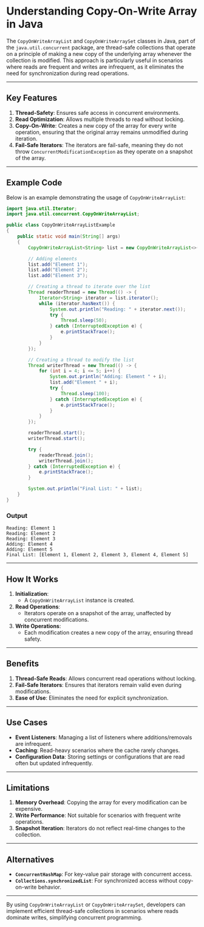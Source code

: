 # Understanding Copy-On-Write Array in Java

The `CopyOnWriteArrayList` and `CopyOnWriteArraySet` classes in Java, part of the `java.util.concurrent` package, are thread-safe collections that operate on a principle of making a new copy of the underlying array whenever the collection is modified. This approach is particularly useful in scenarios where reads are frequent and writes are infrequent, as it eliminates the need for synchronization during read operations.

---

## Key Features

1. **Thread-Safety**: Ensures safe access in concurrent environments.
2. **Read Optimization**: Allows multiple threads to read without locking.
3. **Copy-On-Write**: Creates a new copy of the array for every write operation, ensuring that the original array remains unmodified during iteration.
4. **Fail-Safe Iterators**: The iterators are fail-safe, meaning they do not throw `ConcurrentModificationException` as they operate on a snapshot of the array.

---

## Example Code

Below is an example demonstrating the usage of `CopyOnWriteArrayList`:

```java
import java.util.Iterator;
import java.util.concurrent.CopyOnWriteArrayList;

public class CopyOnWriteArrayListExample 
{
    public static void main(String[] args) 
    {
        CopyOnWriteArrayList<String> list = new CopyOnWriteArrayList<>();

        // Adding elements
        list.add("Element 1");
        list.add("Element 2");
        list.add("Element 3");

        // Creating a thread to iterate over the list
        Thread readerThread = new Thread(() -> {
            Iterator<String> iterator = list.iterator();
            while (iterator.hasNext()) {
                System.out.println("Reading: " + iterator.next());
                try {
                    Thread.sleep(50);
                } catch (InterruptedException e) {
                    e.printStackTrace();
                }
            }
        });

        // Creating a thread to modify the list
        Thread writerThread = new Thread(() -> {
            for (int i = 4; i <= 5; i++) {
                System.out.println("Adding: Element " + i);
                list.add("Element " + i);
                try {
                    Thread.sleep(100);
                } catch (InterruptedException e) {
                    e.printStackTrace();
                }
            }
        });

        readerThread.start();
        writerThread.start();

        try {
            readerThread.join();
            writerThread.join();
        } catch (InterruptedException e) {
            e.printStackTrace();
        }

        System.out.println("Final List: " + list);
    }
}
```

### Output

```
Reading: Element 1
Reading: Element 2
Reading: Element 3
Adding: Element 4
Adding: Element 5
Final List: [Element 1, Element 2, Element 3, Element 4, Element 5]
```

---

## How It Works

1. **Initialization**:
   - A `CopyOnWriteArrayList` instance is created.
2. **Read Operations**:
   - Iterators operate on a snapshot of the array, unaffected by concurrent modifications.
3. **Write Operations**:
   - Each modification creates a new copy of the array, ensuring thread safety.

---

## Benefits

1. **Thread-Safe Reads**: Allows concurrent read operations without locking.
2. **Fail-Safe Iterators**: Ensures that iterators remain valid even during modifications.
3. **Ease of Use**: Eliminates the need for explicit synchronization.

---

## Use Cases

- **Event Listeners**: Managing a list of listeners where additions/removals are infrequent.
- **Caching**: Read-heavy scenarios where the cache rarely changes.
- **Configuration Data**: Storing settings or configurations that are read often but updated infrequently.

---

## Limitations

1. **Memory Overhead**: Copying the array for every modification can be expensive.
2. **Write Performance**: Not suitable for scenarios with frequent write operations.
3. **Snapshot Iteration**: Iterators do not reflect real-time changes to the collection.

---

## Alternatives

- **`ConcurrentHashMap`**: For key-value pair storage with concurrent access.
- **`Collections.synchronizedList`**: For synchronized access without copy-on-write behavior.

---

By using `CopyOnWriteArrayList` or `CopyOnWriteArraySet`, developers can implement efficient thread-safe collections in scenarios where reads dominate writes, simplifying concurrent programming.
